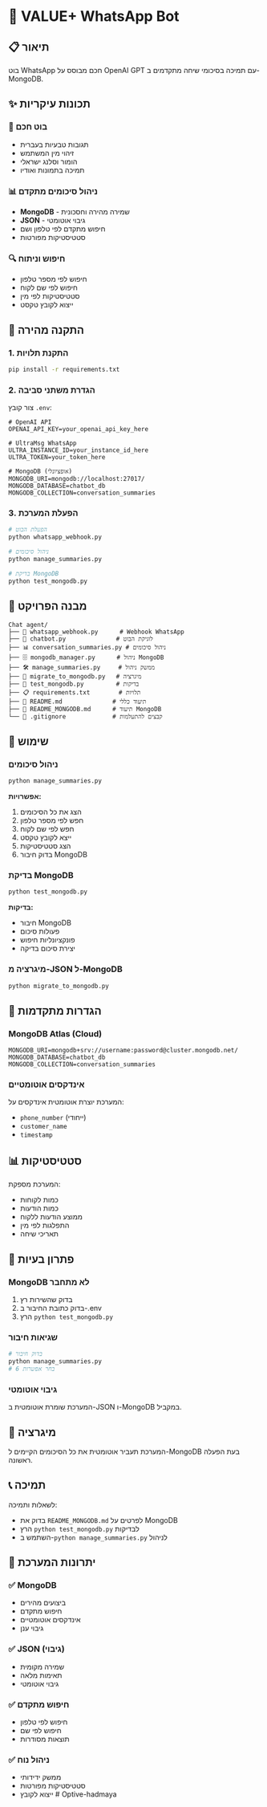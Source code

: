 # 🤖 VALUE+ WhatsApp Bot

## 📋 תיאור
בוט WhatsApp חכם מבוסס על OpenAI GPT עם תמיכה בסיכומי שיחה מתקדמים ב-MongoDB.

## ✨ תכונות עיקריות

### 🤖 בוט חכם
- תגובות טבעיות בעברית
- זיהוי מין המשתמש
- הומור וסלנג ישראלי
- תמיכה בתמונות ואודיו

### 📊 ניהול סיכומים מתקדם
- **MongoDB** - שמירה מהירה וחסכונית
- **JSON** - גיבוי אוטומטי
- חיפוש מתקדם לפי טלפון ושם
- סטטיסטיקות מפורטות

### 🔍 חיפוש וניתוח
- חיפוש לפי מספר טלפון
- חיפוש לפי שם לקוח
- סטטיסטיקות לפי מין
- ייצוא לקובץ טקסט

## 🚀 התקנה מהירה

### 1. התקנת תלויות
```bash
pip install -r requirements.txt
```

### 2. הגדרת משתני סביבה
צור קובץ `.env`:
```env
# OpenAI API
OPENAI_API_KEY=your_openai_api_key_here

# UltraMsg WhatsApp
ULTRA_INSTANCE_ID=your_instance_id_here
ULTRA_TOKEN=your_token_here

# MongoDB (אופציונלי)
MONGODB_URI=mongodb://localhost:27017/
MONGODB_DATABASE=chatbot_db
MONGODB_COLLECTION=conversation_summaries
```

### 3. הפעלת המערכת
```bash
# הפעלת הבוט
python whatsapp_webhook.py

# ניהול סיכומים
python manage_summaries.py

# בדיקת MongoDB
python test_mongodb.py
```

## 📁 מבנה הפרויקט

```
Chat agent/
├── 🤖 whatsapp_webhook.py      # Webhook WhatsApp
├── 🧠 chatbot.py              # לוגיקת הבוט
├── 📊 conversation_summaries.py # ניהול סיכומים
├── 🗄️ mongodb_manager.py      # ניהול MongoDB
├── 🛠️ manage_summaries.py     # ממשק ניהול
├── 🔄 migrate_to_mongodb.py   # מיגרציה
├── 🧪 test_mongodb.py         # בדיקות
├── 📋 requirements.txt        # תלויות
├── 📖 README.md              # תיעוד כללי
├── 📖 README_MONGODB.md      # תיעוד MongoDB
└── 🚫 .gitignore             # קבצים להתעלמות
```

## 🎯 שימוש

### ניהול סיכומים
```bash
python manage_summaries.py
```

**אפשרויות:**
1. הצג את כל הסיכומים
2. חפש לפי מספר טלפון
3. חפש לפי שם לקוח
4. ייצא לקובץ טקסט
5. הצג סטטיסטיקות
6. בדוק חיבור MongoDB

### בדיקת MongoDB
```bash
python test_mongodb.py
```

**בדיקות:**
- חיבור MongoDB
- פעולות סיכום
- פונקציונליות חיפוש
- יצירת סיכום בדיקה

### מיגרציה מ-JSON ל-MongoDB
```bash
python migrate_to_mongodb.py
```

## 🔧 הגדרות מתקדמות

### MongoDB Atlas (Cloud)
```env
MONGODB_URI=mongodb+srv://username:password@cluster.mongodb.net/
MONGODB_DATABASE=chatbot_db
MONGODB_COLLECTION=conversation_summaries
```

### אינדקסים אוטומטיים
המערכת יוצרת אוטומטית אינדקסים על:
- `phone_number` (ייחודי)
- `customer_name`
- `timestamp`

## 📊 סטטיסטיקות

המערכת מספקת:
- כמות לקוחות
- כמות הודעות
- ממוצע הודעות ללקוח
- התפלגות לפי מין
- תאריכי שיחה

## 🚨 פתרון בעיות

### MongoDB לא מתחבר
1. בדוק שהשירות רץ
2. בדוק כתובת החיבור ב-.env
3. הרץ `python test_mongodb.py`

### שגיאות חיבור
```bash
# בדוק חיבור
python manage_summaries.py
# בחר אפשרות 6
```

### גיבוי אוטומטי
המערכת שומרת אוטומטית ב-JSON ו-MongoDB במקביל.

## 🔄 מיגרציה

המערכת תעביר אוטומטית את כל הסיכומים הקיימים ל-MongoDB בעת הפעלה ראשונה.

## 📞 תמיכה

לשאלות ותמיכה:
- בדוק את `README_MONGODB.md` לפרטים על MongoDB
- הרץ `python test_mongodb.py` לבדיקות
- השתמש ב-`python manage_summaries.py` לניהול

## 🎉 יתרונות המערכת

### ✅ MongoDB
- ביצועים מהירים
- חיפוש מתקדם
- אינדקסים אוטומטיים
- גיבוי ענן

### ✅ JSON (גיבוי)
- שמירה מקומית
- תאימות מלאה
- גיבוי אוטומטי

### ✅ חיפוש מתקדם
- חיפוש לפי טלפון
- חיפוש לפי שם
- תוצאות מסודרות

### ✅ ניהול נוח
- ממשק ידידותי
- סטטיסטיקות מפורטות
- ייצוא לקובץ # Optive-hadmaya

